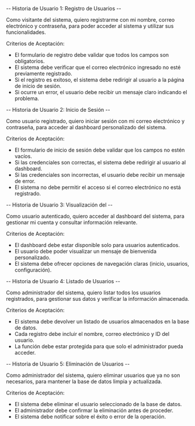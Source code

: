 -- Historia de Usuario 1: Registro de Usuarios --

Como visitante del sistema, quiero registrarme con mi nombre, correo electrónico y contraseña, para poder acceder al sistema y utilizar sus funcionalidades.

Criterios de Aceptación:

- El formulario de registro debe validar que todos los campos son obligatorios.
- El sistema debe verificar que el correo electrónico ingresado no esté previamente registrado.
- Si el registro es exitoso, el sistema debe redirigir al usuario a la página de inicio de sesión.
- Si ocurre un error, el usuario debe recibir un mensaje claro indicando el problema.

-- Historia de Usuario 2: Inicio de Sesión --

Como usuario registrado, quiero iniciar sesión con mi correo electrónico y contraseña, para acceder al dashboard personalizado del sistema.

Criterios de Aceptación:

- El formulario de inicio de sesión debe validar que los campos no estén vacíos.
- Si las credenciales son correctas, el sistema debe redirigir al usuario al dashboard.
- Si las credenciales son incorrectas, el usuario debe recibir un mensaje de error.
- El sistema no debe permitir el acceso si el correo electrónico no está registrado.

-- Historia de Usuario 3: Visualización del  --

Como usuario autenticado, quiero acceder al dashboard del sistema, para gestionar mi cuenta y consultar información relevante.

Criterios de Aceptación:

- El dashboard debe estar disponible solo para usuarios autenticados.
- El usuario debe poder visualizar un mensaje de bienvenida personalizado.
- El sistema debe ofrecer opciones de navegación claras (inicio, usuarios, configuración).


-- Historia de Usuario 4: Listado de Usuarios --

Como administrador del sistema, quiero listar todos los usuarios registrados, para gestionar sus datos y verificar la información almacenada.

Criterios de Aceptación:

- El sistema debe devolver un listado de usuarios almacenados en la base de datos.
- Cada registro debe incluir el nombre, correo electrónico y ID del usuario.
- La función debe estar protegida para que solo el administrador pueda acceder.


-- Historia de Usuario 5: Eliminación de Usuarios --

Como administrador del sistema, quiero eliminar usuarios que ya no son necesarios,
para mantener la base de datos limpia y actualizada.

Criterios de Aceptación:

- El sistema debe eliminar el usuario seleccionado de la base de datos.
- El administrador debe confirmar la eliminación antes de proceder.
- El sistema debe notificar sobre el éxito o error de la operación.